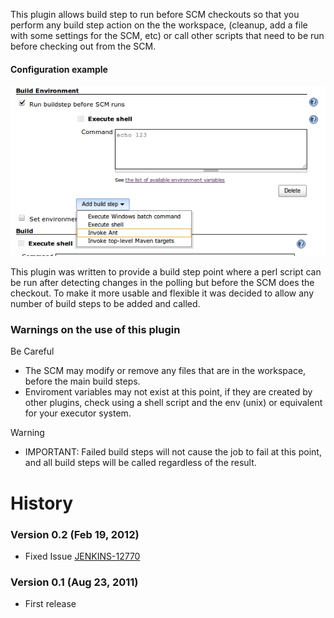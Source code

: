 This plugin allows build step to run before SCM checkouts so that you
perform any build step action on the the workspace, (cleanup, add a file
with some settings for the SCM, etc) or call other scripts that need to
be run before checking out from the SCM.

#### Configuration example

![](docs/images/pre_scm_buildstep_config.png)

This plugin was written to provide a build step point where a perl
script can be run after detecting changes in the polling but before the
SCM does the checkout. To make it more usable and flexible it was
decided to allow any number of build steps to be added and called.

### Warnings on the use of this plugin

Be Careful

-   The SCM may modify or remove any files that are in the workspace,
    before the main build steps.
-   Enviroment variables may not exist at this point, if they are
    created by other plugins, check using a shell script and the env
    (unix) or equivalent for your executor system.

Warning

-   IMPORTANT: Failed build steps will not cause the job to fail at this
    point, and all build steps will be called regardless of the result.

# History

### Version 0.2 (Feb 19, 2012)

-   Fixed Issue
    [JENKINS-12770](https://issues.jenkins-ci.org/browse/JENKINS-12770)

### Version 0.1 (Aug 23, 2011)

-   First release
